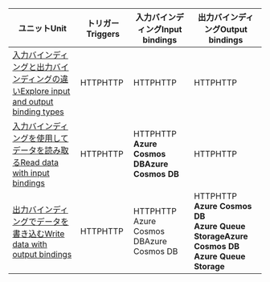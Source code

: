 |<span data-ttu-id="4c638-101">ユニット</span><span class="sxs-lookup"><span data-stu-id="4c638-101">Unit</span></span>  | <span data-ttu-id="4c638-102">トリガー</span><span class="sxs-lookup"><span data-stu-id="4c638-102">Triggers</span></span>  |<span data-ttu-id="4c638-103">入力バインディング</span><span class="sxs-lookup"><span data-stu-id="4c638-103">Input bindings</span></span>  |<span data-ttu-id="4c638-104">出力バインディング</span><span class="sxs-lookup"><span data-stu-id="4c638-104">Output bindings</span></span>  |
|---------|---------|---------|---------|
|[<span data-ttu-id="4c638-105">入力バインディングと出力バインディングの違い</span><span class="sxs-lookup"><span data-stu-id="4c638-105">Explore input and output binding types</span></span>](../2-explore-input-and-output-binding-types-portal-lesson.yml)     |   <span data-ttu-id="4c638-106">HTTP</span><span class="sxs-lookup"><span data-stu-id="4c638-106">HTTP</span></span>      |   <span data-ttu-id="4c638-107">HTTP</span><span class="sxs-lookup"><span data-stu-id="4c638-107">HTTP</span></span>      |   <span data-ttu-id="4c638-108">HTTP</span><span class="sxs-lookup"><span data-stu-id="4c638-108">HTTP</span></span>      |
|[<span data-ttu-id="4c638-109">入力バインディングを使用してデータを読み取る</span><span class="sxs-lookup"><span data-stu-id="4c638-109">Read data with input bindings</span></span>](../4-read-data-with-input-bindings-portal-lesson.yml)     |   <span data-ttu-id="4c638-110">HTTP</span><span class="sxs-lookup"><span data-stu-id="4c638-110">HTTP</span></span>      |   <span data-ttu-id="4c638-111">HTTP</span><span class="sxs-lookup"><span data-stu-id="4c638-111">HTTP</span></span><br/><span data-ttu-id="4c638-112">**Azure Cosmos DB**</span><span class="sxs-lookup"><span data-stu-id="4c638-112">**Azure Cosmos DB**</span></span>      |  <span data-ttu-id="4c638-113">HTTP</span><span class="sxs-lookup"><span data-stu-id="4c638-113">HTTP</span></span>       |
|[<span data-ttu-id="4c638-114">出力バインディングでデータを書き込む</span><span class="sxs-lookup"><span data-stu-id="4c638-114">Write data with output bindings</span></span>](../6-write-data-with-output-bindings-portal-lesson.yml)     |   <span data-ttu-id="4c638-115">HTTP</span><span class="sxs-lookup"><span data-stu-id="4c638-115">HTTP</span></span>      |   <span data-ttu-id="4c638-116">HTTP</span><span class="sxs-lookup"><span data-stu-id="4c638-116">HTTP</span></span><br/><span data-ttu-id="4c638-117">Azure Cosmos DB</span><span class="sxs-lookup"><span data-stu-id="4c638-117">Azure Cosmos DB</span></span>       |   <span data-ttu-id="4c638-118">HTTP</span><span class="sxs-lookup"><span data-stu-id="4c638-118">HTTP</span></span><br/><span data-ttu-id="4c638-119">**Azure Cosmos DB<br/>Azure Queue Storage**</span><span class="sxs-lookup"><span data-stu-id="4c638-119">**Azure Cosmos DB<br/>Azure Queue Storage**</span></span>      |
